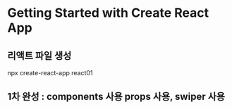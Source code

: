 # Getting Started with Create React App

## 리액트 파일 생성

npx create-react-app react01

## 1차 완성 : components 사용 props 사용, swiper 사용
